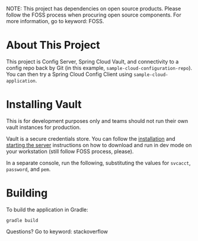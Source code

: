 NOTE: This project has dependencies on open source products.  Please follow the FOSS process when procuring open source components.  For more information, go to keyword: FOSS.

# About This Project
This project is Config Server, Spring Cloud Vault, and connectivity to a config repo back by Git (in this example, `sample-cloud-configuration-repo`).  You can then try a Spring Cloud Config Client using `sample-cloud-application`.

# Installing Vault

This is for development purposes only and teams should not run their own vault instances for production.

Vault is a secure credentials store.  You can follow the [installation](https://www.vaultproject.io/intro/getting-started/install.html) and [starting the server](https://www.vaultproject.io/intro/getting-started/dev-server.html) instructions on how to download and run in dev mode on your workstation (still follow FOSS process, please).

In a separate console, run the following, substituting the values for `svcacct`, `password`, and `pem`.


# Building

To build the application in Gradle:
```
gradle build
```

Questions? Go to keyword: stackoverflow